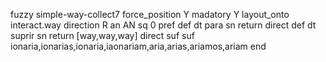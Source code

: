 fuzzy simple-way-collect7
   force_position Y
   madatory Y
   layout_onto interact.way
   direction R
   an AN
   sq 0
   pref 
   def 
    dt para
    sn 
    return 
    direct 
   def 
    dt suprir
    sn 
    return [way,way,way]
    direct 
   suf 
   suf ionaria,ionarias,ionaria,iaonariam,aria,arias,ariamos,ariam
end
